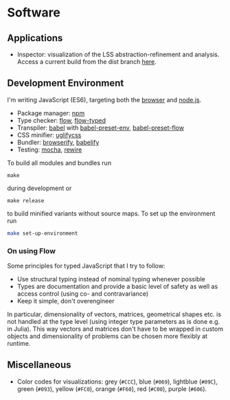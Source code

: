 # Software

## Applications

- Inspector: visualization of the LSS abstraction-refinement and analysis. Access a current build from the dist branch [here](https://htmlpreview.github.io/?https://github.com/chpolste/MScCSE/blob/dist/software/dist/inspector.html).


## Development Environment

I'm writing JavaScript (ES6), targeting both the [browser](https://www.mozilla.org/firefox/) and [node.js](https://nodejs.org/).

- Package manager: [npm](https://www.npmjs.com/)
- Type checker: [flow](https://flow.org/), [flow-typed](https://github.com/flowtype/flow-typed)
- Transpiler: [babel](https://babeljs.io/) with [babel-preset-env](https://babeljs.io/docs/plugins/preset-env/), [babel-preset-flow](https://babeljs.io/docs/plugins/preset-flow/)
- CSS minifier: [uglifycss](https://github.com/fmarcia/UglifyCSS)
- Bundler: [browserify](http://browserify.org/), [babelify](https://github.com/babel/babelify)
- Testing: [mocha](https://mochajs.org/), [rewire](https://github.com/jhnns/rewire)

To build all modules and bundles run

```
make
```

during development or

```
make release
```

to build minified variants without source maps. To set up the environment run

```bash
make set-up-environment
```

### On using Flow

Some principles for typed JavaScript that I try to follow:

- Use structural typing instead of nominal typing whenever possible
- Types are documentation and provide a basic level of safety as well as access control (using co- and contravariance)
- Keep it simple, don't overengineer

In particular, dimensionality of vectors, matrices, geometrical shapes etc. is not handled at the type level (using integer type parameters as is done e.g. in Julia). This way vectors and matrices don't have to be wrapped in custom objects and dimensionality of problems can be chosen more flexibly at runtime.


## Miscellaneous

- Color codes for visualizations: grey (`#CCC`), blue (`#069`), lightblue (`#09C`), green (`#093`), yellow (`#FC0`), orange (`#F60`), red (`#C00`), purple (`#606`).

